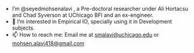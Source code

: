 -  I’m @seyedmohsenalavi , a Pre-doctoral researcher under Ali Hortacsu and Chad Syverson at UChicago BFI and an ex-engineer. 
- 👀 I’m interested in Empirical IO, specially using it in Development subjects. 
- 📫 How to reach me: Email me at smalavi@uchicago.edu or mohsen.alavi418@gmail.com